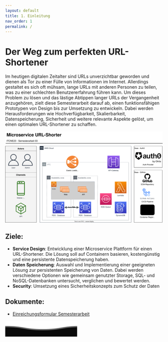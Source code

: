 ```yaml
---
layout: default
title: 1. Einleitung
nav_order: 1
permalink: /
---
```


# Der Weg zum perfekten URL-Shortener

Im heutigen digitalen Zeitalter sind URLs unverzichtbar geworden und dienen als Tor zu einer Fülle von Informationen im Internet. Allerdings gestaltet es sich oft mühsam, lange URLs mit anderen Personen zu teilen, was zu einer schlechten Benutzererfahrung führen kann. Um dieses Problem zu lösen und das lästige Abtippen langer URLs der Vergangenheit anzugehören, zielt diese Semesterarbeit darauf ab, einen funktionsfähigen Prototypen von Design bis zur Umsetzung zu entwickeln. Dabei werden Herausforderungen wie Hochverfügbarkeit, Skalierbarkeit, Datenspeicherung, Sicherheit und weitere relevante Aspekte gelöst, um einen optimalen URL-Shortener zu schaffen.

![coverImage](resources/images/2024_sem03_bigpicture.svg)

## Ziele:

- **Service Design**: Entwicklung einer Microservice Plattform für einen URL-Shortener. Die Lösung soll auf Containern basieren, kostengünstig und eine persistente Datenspeicherung haben.
- **Daten Speicherung**: Auswahl und Implementierung einer geeigneten Lösung zur persistenten Speicherung von Daten. Dabei werden verschiedene Optionen wie gemeinsam genutzter Storage, SQL- und NoSQL-Datenbanken untersucht, verglichen und bewertet werden.
- **Security**: Umsetzung eines Sicherheitskonzepts zum Schutz der Daten

## Dokumente:

- [Einreichungsformular Semesterarbeit](resources/artifacts/20240508_Semesterarbeit03_Einreichungsformuar_Wetter.pdf)

![wave](resources/images/footer.svg)
